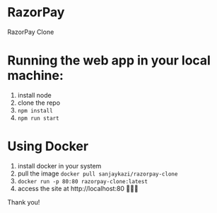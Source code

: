 # RazorPay
RazorPay Clone

# Running the web app in your local machine:
1. install node 
2. clone the repo
3. `npm install`
4. `npm run start`

# Using Docker
1. install docker in your system
2. pull the image `docker pull sanjaykazi/razorpay-clone`
3. `docker run -p 80:80 razorpay-clone:latest`
4. access the site at http://localhost:80 🎉🎉🎉

Thank you!